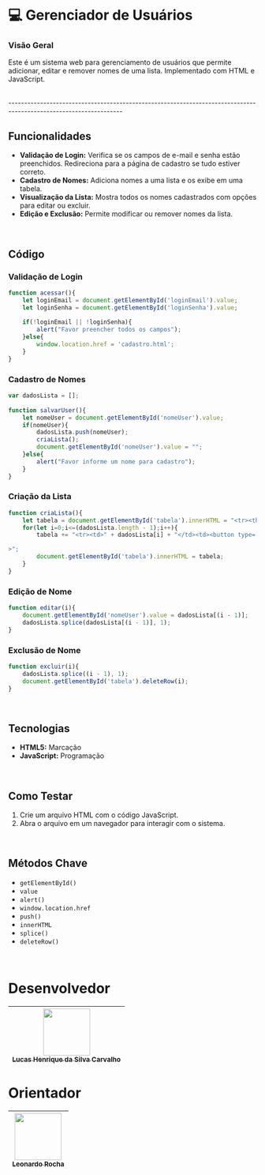 

# 💻 Gerenciador de Usuários

### Visão Geral

Este é um sistema web para gerenciamento de usuários que permite adicionar, editar e remover nomes de uma lista. Implementado com HTML e JavaScript.

<br>
------------------------------------------------------------------------------------------------------------------

<br>

## Funcionalidades

- **Validação de Login:** Verifica se os campos de e-mail e senha estão preenchidos. Redireciona para a página de cadastro se tudo estiver correto.
- **Cadastro de Nomes:** Adiciona nomes a uma lista e os exibe em uma tabela.
- **Visualização da Lista:** Mostra todos os nomes cadastrados com opções para editar ou excluir.
- **Edição e Exclusão:** Permite modificar ou remover nomes da lista.

<br>

## Código

### Validação de Login
```javascript
function acessar(){
    let loginEmail = document.getElementById('loginEmail').value;
    let loginSenha = document.getElementById('loginSenha').value;
 
    if(!loginEmail || !loginSenha){
        alert("Favor preencher todos os campos");
    }else{
        window.location.href = 'cadastro.html';
    }
}
```

### Cadastro de Nomes
```javascript
var dadosLista = [];
 
function salvarUser(){
    let nomeUser = document.getElementById('nomeUser').value;
    if(nomeUser){
        dadosLista.push(nomeUser);
        criaLista();
        document.getElementById('nomeUser').value = "";
    }else{
        alert("Favor informe um nome para cadastro");
    }
}
```

### Criação da Lista
```javascript
function criaLista(){
    let tabela = document.getElementById('tabela').innerHTML = "<tr><th>Nome Usuário</th><th>Ações</th></tr>";
    for(let i=0;i<=(dadosLista.length - 1);i++){
        tabela += "<tr><td>" + dadosLista[i] + "</td><td><button type='button' onclick='editar(parentNode.parentNode.rowIndex)'>Editar</button><button type='button' onclick='excluir(parentNode.parentNode.rowIndex)'>Excluir</button></td></tr

>";
        document.getElementById('tabela').innerHTML = tabela;
    }
}
```

### Edição de Nome
```javascript
function editar(i){
    document.getElementById('nomeUser').value = dadosLista[(i - 1)];
    dadosLista.splice(dadosLista[(i - 1)], 1);
}
```

### Exclusão de Nome
```javascript
function excluir(i){
    dadosLista.splice((i - 1), 1);
    document.getElementById('tabela').deleteRow(i);
}
```

<br>

## Tecnologias

- **HTML5:** Marcação
- **JavaScript:** Programação

<br>

## Como Testar

1. Crie um arquivo HTML com o código JavaScript.
2. Abra o arquivo em um navegador para interagir com o sistema.

<br>

## Métodos Chave

- `getElementById()`
- `value`
- `alert()`
- `window.location.href`
- `push()`
- `innerHTML`
- `splice()`
- `deleteRow()`

<br>

# Desenvolvedor

| [<img loading="lazy" src="https://avatars.githubusercontent.com/u/160857477?v=4" width=95><br><sub>Lucas Henrique da Silva Carvalho</sub>](https://github.com/lucashenrique233)
| :---: |

# Orientador

| [<img loading="lazy" src="https://avatars.githubusercontent.com/u/86802310?v=4" width=95><br><sub>Leonardo Rocha</sub>](https://github.com/LeonardoRochaMarista)
| :---: |

